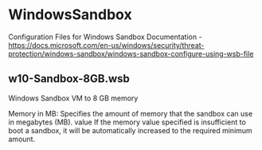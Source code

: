 # WindowsSandbox
Configuration Files for Windows Sandbox
Documentation - https://docs.microsoft.com/en-us/windows/security/threat-protection/windows-sandbox/windows-sandbox-configure-using-wsb-file

## w10-Sandbox-8GB.wsb
Windows Sandbox VM to 8 GB memory

Memory in MB: Specifies the amount of memory that the sandbox can use in megabytes (MB).
<MemoryInMB>value</MemoryInMB>
If the memory value specified is insufficient to boot a sandbox, it will be automatically increased to the required minimum amount.
